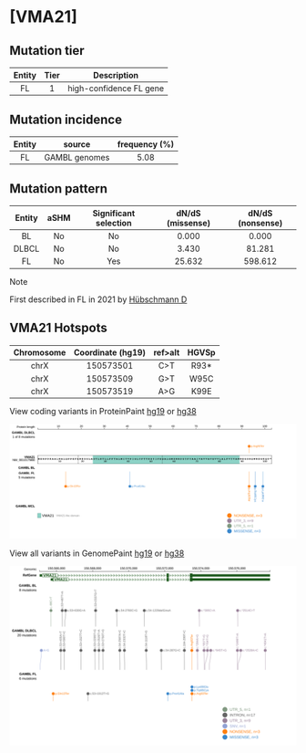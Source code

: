 # [VMA21]

## Mutation tier

|Entity|Tier|Description            |
|:------:|:----:|-----------------------|
|FL    |1   |high-confidence FL gene|
## Mutation incidence

|Entity|source       |frequency (%)|
|:------:|:-------------:|:-------------:|
|FL    |GAMBL genomes|5.08         |

## Mutation pattern

|Entity|aSHM|Significant selection|dN/dS (missense)|dN/dS (nonsense)|
|:------:|:----:|:---------------------:|:----------------:|:----------------:|
|BL    |No  |No                   | 0.000          |  0.000         |
|DLBCL |No  |No                   | 3.430          | 81.281         |
|FL    |No  |Yes                  |25.632          |598.612         |


> [!NOTE]
> First described in FL in 2021 by [Hübschmann D](https://pubmed.ncbi.nlm.nih.gov/33953289)


 ## VMA21 Hotspots

| Chromosome |Coordinate (hg19) | ref>alt | HGVSp | 
 | :---:| :---: | :--: | :---: |
| chrX | 150573501 | C>T | R93* |
| chrX | 150573509 | G>T | W95C |
| chrX | 150573519 | A>G | K99E |

View coding variants in ProteinPaint [hg19](https://www.bcgsc.ca/downloads/morinlab/GAMBL/test/genes/VMA21_protein.html)  or [hg38](https://www.bcgsc.ca/downloads/morinlab/GAMBL/test/genes/VMA21_protein_hg38.html)

![image](images/proteinpaint/VMA21_NM_001017980.svg)

View all variants in GenomePaint [hg19](https://www.bcgsc.ca/downloads/morinlab/GAMBL/test/genes/VMA21.html)  or [hg38](https://www.bcgsc.ca/downloads/morinlab/GAMBL/test/genes/VMA21_hg38.html)

![image](images/proteinpaint/VMA21.svg)
